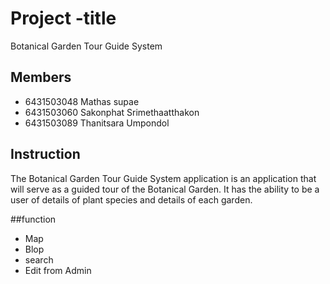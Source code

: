 # Project -title
Botanical Garden Tour Guide System

## Members
- 6431503048	Mathas supae
- 6431503060	Sakonphat Srimethaatthakon
- 6431503089	Thanitsara Umpondol

## Instruction
The Botanical Garden Tour Guide System application is an application that will serve as a guided tour of the Botanical Garden. It has the ability to be a user of details of plant species and details of each garden.

##function
- Map
- Blop
- search
- Edit from Admin
